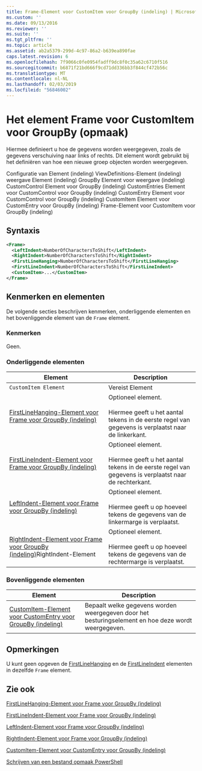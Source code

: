 ```yaml
---
title: Frame-Element voor CustomItem voor GroupBy (indeling) | Microsoft Docs
ms.custom: ''
ms.date: 09/13/2016
ms.reviewer: ''
ms.suite: ''
ms.tgt_pltfrm: ''
ms.topic: article
ms.assetid: ab2a5379-299d-4c97-86a2-b639ea890fae
caps.latest.revision: 6
ms.openlocfilehash: 7f9066c0fe0954fadff9dc8f0c35a62c6710f516
ms.sourcegitcommit: b6871f21bd666f9cd71dd336bb3f844cf472b56c
ms.translationtype: MT
ms.contentlocale: nl-NL
ms.lasthandoff: 02/03/2019
ms.locfileid: "56846002"
---
```

# <a name="frame-element-for-customitem-for-groupby-format"></a>Het element Frame voor CustomItem voor GroupBy (opmaak)

Hiermee definieert u hoe de gegevens worden weergegeven, zoals de gegevens verschuiving naar links of rechts. Dit element wordt gebruikt bij het definiëren van hoe een nieuwe groep objecten worden weergegeven.

Configuratie van Element (indeling) ViewDefinitions-Element (indeling) weergave Element (indeling) GroupBy Element voor weergave (indeling) CustomControl Element voor GroupBy (indeling) CustomEntries Element voor CustomControl voor GroupBy (indeling) CustomEntry Element voor CustomControl voor GroupBy (indeling) CustomItem Element voor CustomEntry voor GroupBy (indeling) Frame-Element voor CustomItem voor GroupBy (indeling)

## <a name="syntax"></a>Syntaxis

```xml
<Frame>
  <LeftIndent>NumberOfCharactersToShift</LeftIndent>
  <RightIndent>NumberOfCharactersToShift</RightIndent>
  <FirstLineHanging>NumberOfCharactersToShift</FirstLineHanging>
  <FirstLineIndent>NumberOfCharactersToShift</FirstLineIndent>
  <CustomItem>...</CustomItem>
</Frame>
```

## <a name="attributes-and-elements"></a>Kenmerken en elementen

De volgende secties beschrijven kenmerken, onderliggende elementen en het bovenliggende element van de `Frame` element.

### <a name="attributes"></a>Kenmerken

Geen.

### <a name="child-elements"></a>Onderliggende elementen

|Element|Description|
|-------------|-----------------|
|`CustomItem Element`|Vereist Element|
|[FirstLineHanging-Element voor Frame voor GroupBy (indeling)](./firstlinehanging-element-for-frame-for-groupby-format.md)|Optioneel element.<br /><br /> Hiermee geeft u het aantal tekens in de eerste regel van gegevens is verplaatst naar de linkerkant.|
|[FirstLineIndent-Element voor Frame voor GroupBy (indeling)](./firstlineindent-element-for-frame-for-groupby-format.md)|Optioneel element.<br /><br /> Hiermee geeft u het aantal tekens in de eerste regel van gegevens is verplaatst naar de rechterkant.|
|[LeftIndent-Element voor Frame voor GroupBy (indeling)](./leftindent-element-for-frame-for-groupby-format.md)|Optioneel element.<br /><br /> Hiermee geeft u op hoeveel tekens de gegevens van de linkermarge is verplaatst.|
|[RightIndent-Element voor Frame voor GroupBy (indeling)](./rightindent-element-for-frame-for-groupby-format.md)RightIndent-Element|Optioneel element.<br /><br /> Hiermee geeft u op hoeveel tekens de gegevens van de rechtermarge is verplaatst.|

### <a name="parent-elements"></a>Bovenliggende elementen

|Element|Description|
|-------------|-----------------|
|[CustomItem-Element voor CustomEntry voor GroupBy (indeling)](./customitem-element-for-customentry-for-groupby-format.md)|Bepaalt welke gegevens worden weergegeven door het besturingselement en hoe deze wordt weergegeven.|

## <a name="remarks"></a>Opmerkingen

U kunt geen opgeven de [FirstLineHanging](./firstlinehanging-element-for-frame-for-groupby-format.md) en de [FirstLineIndent](./firstlineindent-element-for-frame-for-groupby-format.md) elementen in dezelfde `Frame` element.

## <a name="see-also"></a>Zie ook

[FirstLineHanging-Element voor Frame voor GroupBy (indeling)](./firstlinehanging-element-for-frame-for-groupby-format.md)

[FirstLineIndent-Element voor Frame voor GroupBy (indeling)](./firstlineindent-element-for-frame-for-groupby-format.md)

[LeftIndent-Element voor Frame voor GroupBy (indeling)](./leftindent-element-for-frame-for-groupby-format.md)

[RightIndent-Element voor Frame voor GroupBy (indeling)](./rightindent-element-for-frame-for-groupby-format.md)

[CustomItem-Element voor CustomEntry voor GroupBy (indeling)](./customitem-element-for-customentry-for-groupby-format.md)

[Schrijven van een bestand opmaak PowerShell](./writing-a-powershell-formatting-file.md)
